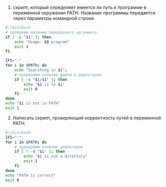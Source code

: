 1. скрипт, который определяет имеется ли путь к программе в переменной окружения PATH. Название программы передается через параметры командной строки.
```bash
#!/bin/bash
# провряем наличие переданного аргумента
if [ -z "$1" ]; then
	echo "Usage: $0 program"
	exit 1
fi

IFS=":"
for i in $PATH; do
	echo "Searching in $i";
	# проверяем наличие файла в директории
	if [ -x "$i/$1" ]; then
		echo "$1 is in $i"
		exit 0
	fi
done
echo "$1 is not in PATH"
exit 1
```

2. Написать скрипт, проверяющий корректность путей в переменной PATH.
```bash
#!/bin/bash
IFS=":"
for i in $PATH; do
	# проверяем наличие директории
	if [ ! -d "$i" ]; then
		echo "$i is not a directory"
		exit 1
	fi
done
echo "PATH is correct"
exit 0
```